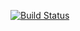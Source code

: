 [![Build Status](https://travis-ci.org/heekei/blog.svg?branch=master)](https://travis-ci.org/heekei/blog)